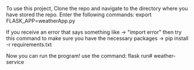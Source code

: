 To use this project,
Clone the repo and navigate to the directory where you have stored the repo.
Enter the following commands:
export FLASK_APP=weatherApp.py

If you receive an error that says something like ->
"import error" then try this command to make sure you have the
necessary packages ->
pip install -r requirements.txt

Now you can run the program!
use the command:
flask run# weather-service
